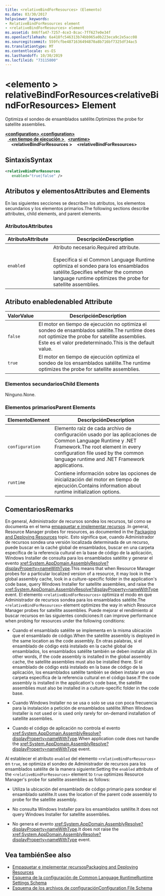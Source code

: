 ```yaml
---
title: <relativeBindForResources> (Elemento)
ms.date: 03/30/2017
helpviewer_keywords:
- RelativeBindForResources element
- <relativeBindForResources> element
ms.assetid: 846ffa47-7257-4ce3-8cac-7ff627e0e34f
ms.openlocfilehash: 6a418fc546313b74bb965a0b223eca9c2e5acc08
ms.sourcegitcommit: 559fcfbe4871636494870a8b716bf7325df34ac5
ms.translationtype: MT
ms.contentlocale: es-ES
ms.lasthandoff: 10/30/2019
ms.locfileid: "73115800"
---
```

# <a name="relativebindforresources-element"></a><span data-ttu-id="5fb32-102">\<elemento > relativeBindForResources</span><span class="sxs-lookup"><span data-stu-id="5fb32-102">\<relativeBindForResources> Element</span></span>
<span data-ttu-id="5fb32-103">Optimiza el sondeo de ensamblados satélite.</span><span class="sxs-lookup"><span data-stu-id="5fb32-103">Optimizes the probe for satellite assemblies.</span></span>  
  
<span data-ttu-id="5fb32-104">[ **\<configuration>** ](../configuration-element.md)</span><span class="sxs-lookup"><span data-stu-id="5fb32-104">[**\<configuration>**](../configuration-element.md)</span></span>\
<span data-ttu-id="5fb32-105">&nbsp;&nbsp;[ **\<en tiempo de ejecución >** ](runtime-element.md)</span><span class="sxs-lookup"><span data-stu-id="5fb32-105">&nbsp;&nbsp;[**\<runtime>**](runtime-element.md)</span></span>\
<span data-ttu-id="5fb32-106">&nbsp;&nbsp;&nbsp;&nbsp; **\<relativeBindForResources >**</span><span class="sxs-lookup"><span data-stu-id="5fb32-106">&nbsp;&nbsp;&nbsp;&nbsp;**\<relativeBindForResources>**</span></span>  
  
## <a name="syntax"></a><span data-ttu-id="5fb32-107">Sintaxis</span><span class="sxs-lookup"><span data-stu-id="5fb32-107">Syntax</span></span>  
  
```xml
<relativeBindForResources    
   enabled="true|false" />  
```  
  
## <a name="attributes-and-elements"></a><span data-ttu-id="5fb32-108">Atributos y elementos</span><span class="sxs-lookup"><span data-stu-id="5fb32-108">Attributes and Elements</span></span>  
 <span data-ttu-id="5fb32-109">En las siguientes secciones se describen los atributos, los elementos secundarios y los elementos primarios.</span><span class="sxs-lookup"><span data-stu-id="5fb32-109">The following sections describe attributes, child elements, and parent elements.</span></span>  
  
### <a name="attributes"></a><span data-ttu-id="5fb32-110">Atributos</span><span class="sxs-lookup"><span data-stu-id="5fb32-110">Attributes</span></span>  
  
|<span data-ttu-id="5fb32-111">Atributo</span><span class="sxs-lookup"><span data-stu-id="5fb32-111">Attribute</span></span>|<span data-ttu-id="5fb32-112">Descripción</span><span class="sxs-lookup"><span data-stu-id="5fb32-112">Description</span></span>|  
|---------------|-----------------|  
|`enabled`|<span data-ttu-id="5fb32-113">Atributo necesario.</span><span class="sxs-lookup"><span data-stu-id="5fb32-113">Required attribute.</span></span><br /><br /> <span data-ttu-id="5fb32-114">Especifica si el Common Language Runtime optimiza el sondeo para los ensamblados satélite.</span><span class="sxs-lookup"><span data-stu-id="5fb32-114">Specifies whether the common language runtime optimizes the probe for satellite assemblies.</span></span>|  
  
## <a name="enabled-attribute"></a><span data-ttu-id="5fb32-115">Atributo enabled</span><span class="sxs-lookup"><span data-stu-id="5fb32-115">enabled Attribute</span></span>  
  
|<span data-ttu-id="5fb32-116">Valor</span><span class="sxs-lookup"><span data-stu-id="5fb32-116">Value</span></span>|<span data-ttu-id="5fb32-117">Descripción</span><span class="sxs-lookup"><span data-stu-id="5fb32-117">Description</span></span>|  
|-----------|-----------------|  
|`false`|<span data-ttu-id="5fb32-118">El motor en tiempo de ejecución no optimiza el sondeo de ensamblados satélite.</span><span class="sxs-lookup"><span data-stu-id="5fb32-118">The runtime does not optimize the probe for satellite assemblies.</span></span> <span data-ttu-id="5fb32-119">Este es el valor predeterminado.</span><span class="sxs-lookup"><span data-stu-id="5fb32-119">This is the default value.</span></span>|  
|`true`|<span data-ttu-id="5fb32-120">El motor en tiempo de ejecución optimiza el sondeo de los ensamblados satélite.</span><span class="sxs-lookup"><span data-stu-id="5fb32-120">The runtime optimizes the probe for satellite assemblies.</span></span>|  
  
### <a name="child-elements"></a><span data-ttu-id="5fb32-121">Elementos secundarios</span><span class="sxs-lookup"><span data-stu-id="5fb32-121">Child Elements</span></span>  
 <span data-ttu-id="5fb32-122">Ninguno.</span><span class="sxs-lookup"><span data-stu-id="5fb32-122">None.</span></span>  
  
### <a name="parent-elements"></a><span data-ttu-id="5fb32-123">Elementos primarios</span><span class="sxs-lookup"><span data-stu-id="5fb32-123">Parent Elements</span></span>  
  
|<span data-ttu-id="5fb32-124">Elemento</span><span class="sxs-lookup"><span data-stu-id="5fb32-124">Element</span></span>|<span data-ttu-id="5fb32-125">Descripción</span><span class="sxs-lookup"><span data-stu-id="5fb32-125">Description</span></span>|  
|-------------|-----------------|  
|`configuration`|<span data-ttu-id="5fb32-126">Elemento raíz de cada archivo de configuración usado por las aplicaciones de Common Language Runtime y .NET Framework.</span><span class="sxs-lookup"><span data-stu-id="5fb32-126">The root element in every configuration file used by the common language runtime and .NET Framework applications.</span></span>|  
|`runtime`|<span data-ttu-id="5fb32-127">Contiene información sobre las opciones de inicialización del motor en tiempo de ejecución.</span><span class="sxs-lookup"><span data-stu-id="5fb32-127">Contains information about runtime initialization options.</span></span>|  
  
## <a name="remarks"></a><span data-ttu-id="5fb32-128">Comentarios</span><span class="sxs-lookup"><span data-stu-id="5fb32-128">Remarks</span></span>  
 <span data-ttu-id="5fb32-129">En general, Administrador de recursos sondea los recursos, tal como se documenta en el tema [empaquetar e implementar recursos](../../../resources/packaging-and-deploying-resources-in-desktop-apps.md) .</span><span class="sxs-lookup"><span data-stu-id="5fb32-129">In general, Resource Manager probes for resources, as documented in the [Packaging and Deploying Resources](../../../resources/packaging-and-deploying-resources-in-desktop-apps.md) topic.</span></span> <span data-ttu-id="5fb32-130">Esto significa que, cuando Administrador de recursos sondea una versión localizada determinada de un recurso, puede buscar en la caché global de ensamblados, buscar en una carpeta específica de la referencia cultural en la base de código de la aplicación, Windows Installer de consulta para los ensamblados satélite y generar el evento <xref:System.AppDomain.AssemblyResolve?displayProperty=nameWithType>.</span><span class="sxs-lookup"><span data-stu-id="5fb32-130">This means that when Resource Manager probes for a particular localized version of a resource, it may look in the global assembly cache, look in a culture-specific folder in the application's code base, query Windows Installer for satellite assemblies, and raise the <xref:System.AppDomain.AssemblyResolve?displayProperty=nameWithType> event.</span></span> <span data-ttu-id="5fb32-131">El elemento `<relativeBindForResources>` optimiza el modo en que Administrador de recursos sondea para los ensamblados satélite.</span><span class="sxs-lookup"><span data-stu-id="5fb32-131">The `<relativeBindForResources>` element optimizes the way in which Resource Manager probes for satellite assemblies.</span></span> <span data-ttu-id="5fb32-132">Puede mejorar el rendimiento al buscar recursos en las siguientes condiciones:</span><span class="sxs-lookup"><span data-stu-id="5fb32-132">It can improve performance when probing for resources under the following conditions:</span></span>  
  
- <span data-ttu-id="5fb32-133">Cuando el ensamblado satélite se implementa en la misma ubicación que el ensamblado de código.</span><span class="sxs-lookup"><span data-stu-id="5fb32-133">When the satellite assembly is deployed in the same location as the code assembly.</span></span> <span data-ttu-id="5fb32-134">En otras palabras, si el ensamblado de código está instalado en la caché global de ensamblados, los ensamblados satélite también se deben instalar allí.</span><span class="sxs-lookup"><span data-stu-id="5fb32-134">In other words, if the code assembly is installed in the global assembly cache, the satellite assemblies must also be installed there.</span></span> <span data-ttu-id="5fb32-135">Si el ensamblado de código está instalado en la base de código de la aplicación, los ensamblados satélite también se deben instalar en una carpeta específica de la referencia cultural en el código base.</span><span class="sxs-lookup"><span data-stu-id="5fb32-135">If the code assembly is installed in the application's code base, the satellite assemblies must also be installed in a culture-specific folder in the code base.</span></span>  
  
- <span data-ttu-id="5fb32-136">Cuando Windows Installer no se usa o solo se usa con poca frecuencia para la instalación a petición de ensamblados satélite.</span><span class="sxs-lookup"><span data-stu-id="5fb32-136">When Windows Installer is not used or is used only rarely for on-demand installation of satellite assemblies.</span></span>  
  
- <span data-ttu-id="5fb32-137">Cuando el código de aplicación no controla el evento <xref:System.AppDomain.AssemblyResolve?displayProperty=nameWithType>.</span><span class="sxs-lookup"><span data-stu-id="5fb32-137">When application code does not handle the <xref:System.AppDomain.AssemblyResolve?displayProperty=nameWithType> event.</span></span>  
  
 <span data-ttu-id="5fb32-138">Al establecer el atributo `enabled` del elemento `<relativeBindForResources>` en `true`, se optimiza el sondeo de Administrador de recursos para los ensamblados satélite de la manera siguiente:</span><span class="sxs-lookup"><span data-stu-id="5fb32-138">Setting the `enabled` attribute of the `<relativeBindForResources>` element to `true` optimizes Resource Manager's probe for satellite assemblies as follows:</span></span>  
  
- <span data-ttu-id="5fb32-139">Utiliza la ubicación del ensamblado de código primario para sondear el ensamblado satélite.</span><span class="sxs-lookup"><span data-stu-id="5fb32-139">It uses the location of the parent code assembly to probe for the satellite assembly.</span></span>  
  
- <span data-ttu-id="5fb32-140">No consulta Windows Installer para los ensamblados satélite.</span><span class="sxs-lookup"><span data-stu-id="5fb32-140">It does not query Windows Installer for satellite assemblies.</span></span>  
  
- <span data-ttu-id="5fb32-141">No genera el evento <xref:System.AppDomain.AssemblyResolve?displayProperty=nameWithType>.</span><span class="sxs-lookup"><span data-stu-id="5fb32-141">It does not raise the <xref:System.AppDomain.AssemblyResolve?displayProperty=nameWithType> event.</span></span>  
  
## <a name="see-also"></a><span data-ttu-id="5fb32-142">Vea también</span><span class="sxs-lookup"><span data-stu-id="5fb32-142">See also</span></span>

- [<span data-ttu-id="5fb32-143">Empaquetar e implementar recursos</span><span class="sxs-lookup"><span data-stu-id="5fb32-143">Packaging and Deploying Resources</span></span>](../../../resources/packaging-and-deploying-resources-in-desktop-apps.md)
- [<span data-ttu-id="5fb32-144">Esquema de la configuración de Common Language Runtime</span><span class="sxs-lookup"><span data-stu-id="5fb32-144">Runtime Settings Schema</span></span>](index.md)
- [<span data-ttu-id="5fb32-145">Esquema de los archivos de configuración</span><span class="sxs-lookup"><span data-stu-id="5fb32-145">Configuration File Schema</span></span>](../index.md)
